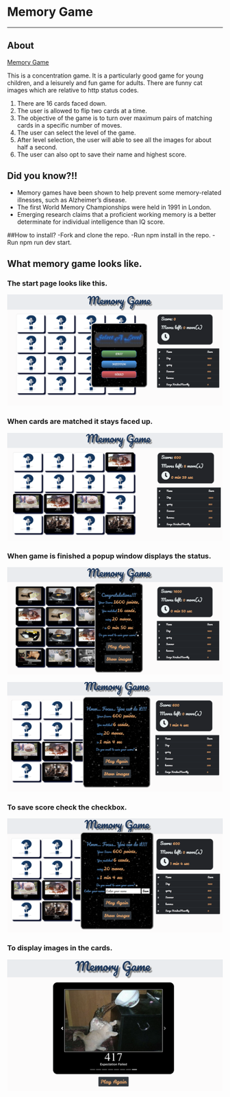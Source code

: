  # **Memory Game**
------------------------------
## About

[Memory Game](http://memory-game-surya.surge.sh/)

This is a concentration game. It is a particularly good game for young children, and a leisurely and fun game for adults. There are funny cat images which are relative to http status codes.

1. There are 16 cards faced down.
2. The user is allowed to flip two cards at a time.
3. The objective of the game is to turn over maximum pairs of matching cards in a specific number of moves.
4. The user can select the level of the game.
5. After level selection, the user will able to see all the images for about half a  second.
6. The user can also opt to save their name and highest score.

## Did you know?!!

- Memory games have been shown to help prevent some memory-related illnesses, such as Alzheimer’s disease.
- The first World Memory Championships were held in 1991 in London.
- Emerging research claims that a proficient working memory is a better determinate for individual intelligence than IQ score.

##How to install?
-Fork and clone the repo.
-Run npm install in the repo.
-Run npm run dev start.

## What memory game looks like.

### The start page looks like this.

![start page](./assets/memoryGame-start-page.png)

### When cards are matched it stays faced up.

![matched cards](./assets/memoryGame-cards-flip-up.png)

### When game is finished a popup window displays the status.

![congrats board](./assets/memoryGame-popup-window-1.png)

![improve board](./assets/memoryGame-popup-window-2.png)

### To save score check the checkbox.

![save score](./assets/memoryGame-save-score.png)

### To display images in the cards.

![display images](./assets/memoryGame-slideshow.png)

